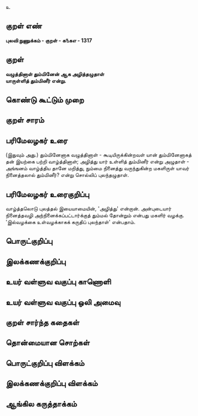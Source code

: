 உ

## குறள் எண் 

**புலவி நுணுக்கம் - குறள் - க௩கஎ - 1317**

## குறள் 

**வழுத்தினாள் தும்மினேன் ஆக அழித்தழுதாள்  
யாருள்ளித் தும்மினீர் என்று.**

## கொண்டு கூட்டும் முறை


## குறள் சாரம் 


## பரிமேலழகர் உரை

(இதுவும் அது.) தும்மினேனாக வழுத்தினாள் - கூடியிருக்கின்றவள் யான் தும்மினேனாகத் தன் இயற்கை பற்றி வாழ்த்தினாள்; அழித்து யார் உள்ளித் தும்மினீர் என்று அழுதாள் - அங்ஙனம் வாழ்த்திய தானே மறித்து, நும்மை நினைத்து வருந்துகின்ற மகளிருள் யாவர் நினைத்தலால் தும்மினீர்? என்று சொல்லிப் புலந்தழுதாள்.

## பரிமேலழகர் உரைகுறிப்பு   

வாழ்த்தலொடு புலத்தல் இயையாமையின், 'அழித்து' என்றான். அன்புடையார் நினைத்தவழி அந்நினைக்கப்பட்டார்க்குத் தும்மல் தோன்றும் என்பது மகளிர் வழக்கு. 'இல்வழக்கை உள்வழக்காகக் கருதிப் புலந்தாள்' என்பதாம்.

## பொருட்குறிப்பு 


## இலக்கணக்குறிப்பு  


## உயர் வள்ளுவ வகுப்பு காணொளி


## உயர் வள்ளுவ வகுப்பு ஒலி அமைவு 

 
## குறள் சார்ந்த கதைகள் 


## தொன்மையான சொற்கள்


## பொருட்குறிப்பு விளக்கம்


## இலக்கணக்குறிப்பு விளக்கம்


## ஆங்கில கருத்தாக்கம் 


